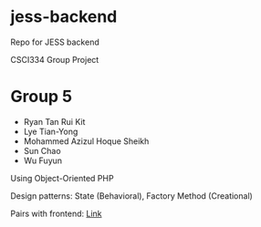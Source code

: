 # jess-backend
Repo for JESS backend

CSCI334 Group Project

# Group 5
- Ryan Tan Rui Kit
- Lye Tian-Yong
- Mohammed Azizul Hoque Sheikh
- Sun Chao
- Wu Fuyun


Using Object-Oriented PHP

Design patterns: State (Behavioral), Factory Method (Creational)

Pairs with frontend: [Link](https://github.com/ryantanrk/jess-frontend)
